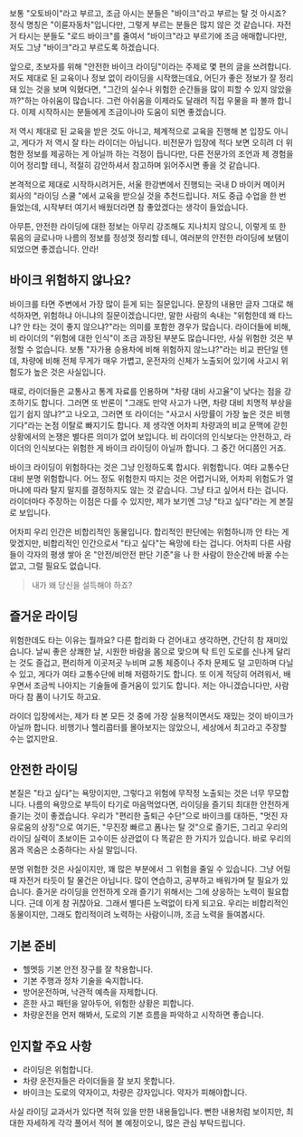 보통 "오토바이"라고 부르고, 조금 아시는 분들은 "바이크"라고 부르는 탈 것 아시죠? 정식 명칭은 "이륜자동차"입니다만, 그렇게 부르는 분들은 많지 않은 것 같습니다. 자전거 타시는 분들도 "로드 바이크"를 줄여서 "바이크"라고 부르기에 조금 애매합니다만, 저도 그냥 "바이크"라고 부르도록 하겠습니다.

앞으로, 초보자를 위해 "안전한 바이크 라이딩"이라는 주제로 몇 편의 글을 쓰려합니다. 저도 제대로 된 교육이나 정보 없이 라이딩을 시작했는데요, 어딘가 좋은 정보가 잘 정리돼 있는 것을 보며 익혔다면, "그간의 실수나 위험한 순간들을 많이 피할 수 있지 않았을까?"하는 아쉬움이 많습니다. 그런 아쉬움을 이제라도 달래려 직접 우물을 파 볼까 합니다. 이제 시작하시는 분들에게 조금이나마 도움이 되면 좋겠습니다.

저 역시 제대로 된 교육을 받은 것도 아니고, 체계적으로 교육을 진행해 본 입장도 아니고, 게다가 저 역시 잘 타는 라이더는 아닙니다. 비전문가 입장에 적다 보면 오히려 더 위험한 정보를 제공하는 게 아닐까 하는 걱정이 듭니다만, 다른 전문가의 조언과 제 경험을 이어 정리할 테니, 적절히 감안하셔서 참고하며 읽어주시면 좋을 것 같습니다.

본격적으로 제대로 시작하시려거든, 서울 한강변에서 진행되는 국내 D 바이커 메이커 회사의 "라이딩 스쿨 "에서 교육을 받으실 것을 추천드립니다. 저도 중급 수업을 한 번 들었는데, 시작부터 여기서 배웠더라면 참 좋았겠다는 생각이 들었습니다.

아무튼, 안전한 라이딩에 대한 정보는 아무리 강조해도 지나치지 않으니, 이렇게 또 한 묶음의 글로나마 나름의 정보를 정성껏 정리할 테니, 여러분의 안전한 라이딩에 보탬이 되었으면 좋겠습니다. 안라!

## 바이크 위험하지 않나요?

바이크를 타면 주변에서 가장 많이 듣게 되는 질문입니다. 문장의 내용만 글자 그대로 해석하자면, 위험하냐 아니냐의 질문이겠습니다만, 말한 사람의 속내는 "위험한데 왜 타느냐? 안 타는 것이 좋지 않으냐?"라는 의미를 포함한 경우가 많습니다. 라이더들에 비해, 비 라이더의 "위험에 대한 인식"이 조금 과장된 부분도 많습니다만, 사실 위험한 것은 부정할 수 없습니다. 보통 "자가용 승용차에 비해 위험하지 않느냐?"라는 비교 판단일 텐데, 차량에 비해 전체 무게가 매우 가볍고, 운전자의 신체가 노출되어 있기에 사고시 위험도가 높은 것은 사실입니다.

때로, 라이더들은 교통사고 통계 자료를 인용하며 "차량 대비 사고율"이 낮다는 점을 강조하기도 합니다. 그러면 또 반론이 "그래도 만약 사고가 나면, 차량 대비 치명적 부상을 입기 쉽지 않냐?"고 나오고, 그러면 또 라이더는 "사고시 사망률이 가장 높은 것은 비행기다"라는 논점 이탈로 빠지기도 합니다. 제 생각엔 어차피 차량과의 비교 문맥에 갇힌 상황에서의 논쟁은 별다른 의미가 없어 보입니다. 비 라이더의 인식보다는 안전하고, 라이더의 인식보다는 위험한 게 바이크 라이딩이 아닐까 합니다. 그 중간 어디쯤인 거죠.

바이크 라이딩이 위험하다는 것은 그냥 인정하도록 합시다. 위험합니다. 여타 교통수단 대비 분명 위험합니다. 어느 정도 위험한지 따지는 것은 어렵거니와, 어차피 위험도가 얼마냐에 따라 탈지 말지를 결정하지도 않는 것 같습니다. 그냥 타고 싶어서 타는 겁니다. 라이더마다 주장하는 이점은 다를 수 있지만, 제가 보기엔 그냥 "타고 싶다"라는 게 본질로 보입니다.

어차피 우리 인간은 비합리적인 동물입니다. 합리적인 판단에는 위험하니까 안 타는 게 맞겠지만, 비합리적인 인간으로서 "타고 싶다"는 욕망에 타는 겁니다. 어차피 다른 사람들이 각자의 평생 쌓아 온 "안전/비안전 판단 기준"을 나 한 사람이 한순간에 바꿀 수는 없고, 그럴 필요도 없습니다.

> 내가 왜 당신을 설득해야 하죠?

## 즐거운 라이딩

위험한데도 타는 이유는 뭘까요? 다른 합리화 다 걷어내고 생각하면, 간단히 참 재미있습니다. 날씨 좋은 상쾌한 날, 시원한 바람을 몸으로 맞으며 탁 트인 도로를 신나게 달리는 것도 즐겁고, 편리하게 이곳저곳 누비며 교통 체증이나 주차 문제도 덜 고민하며 다닐 수 있고, 게다가 여타 교통수단에 비해 저렴하기도 합니다. 또 이게 적당히 어려워서, 배우면서 조금씩 나아지는 기술들에 즐거움이 있기도 합니다. 저는 아니겠습니다만, 사람마다 참 폼이 나기도 하고요.

라이더 입장에서는, 제가 타 본 모든 것 중에 가장 실용적이면서도 재밌는 것이 바이크가 아닐까 합니다. 비행기나 헬리콥터를 몰아보지는 않았으니, 세상에서 최고라고 주장할 수는 없지만요.

## 안전한 라이딩
본질은 "타고 싶다"는 욕망이지만, 그렇다고 위험에 무작정 노출되는 것은 너무 무모합니다. 나름의 욕망으로 부득이 타기로 마음먹었다면, 라이딩을 즐기되 최대한 안전하게 즐기는 것이 좋겠습니다. 우리가 "편리한 출퇴근 수단"으로 바이크를 대하든, "멋진 자유로움의 상징"으로 여기든, "무진장 빠르고 폼나는 탈 것"으로 즐기든, 그리고 우리의 라이딩 실력이 초보이든 고수이든 상관없이 다 똑같은 한 가지가 있습니다. 바로 우리의 몸과 목숨은 소중하다는 사실 말입니다.

분명 위험한 것은 사실이지만, 꽤 많은 부분에서 그 위험을 줄일 수 있습니다. 그냥 어릴 때 자전거 타듯이 탈 물건은 아닙니다. 많이 연습하고, 공부하고 배워가며 탈 필요가 있습니다. 즐거운 라이딩을 안전하게 오래 즐기기 위해서는 그에 상응하는 노력이 필요합니다. 근데 이게 참 귀찮아요. 그래서 별다른 노력없이 타게 되고요. 우리는 비합리적인 동물이지만, 그래도 합리적이려 노력하는 사람이니까, 조금 노력을 들여봅시다.

## 기본 준비

* 헬멧등 기본 안전 장구를 잘 착용합니다.
* 기본 주행과 정차 기술을 숙지합니다.
* 방어운전하며, 낙관적 예측을 자제합니다.
* 흔한 사고 패턴을 알아두어, 위험한 상황은 피합니다.
* 차량운전을 먼저 해봐서, 도로의 기본 흐름을 파악하고 시작하면 좋습니다.

## 인지할 주요 사항

* 라이딩은 위험합니다.
* 차량 운전자들은 라이더들을 잘 보지 못합니다.
* 바이크는 도로의 약자이고, 차량은 강자입니다. 약자가 피해야합니다.

사실 라이딩 교과서가 있다면 적혀 있을 만한 내용들입니다. 뻔한 내용처럼 보이지만, 최대한 자세하게 각각 풀어서 적어 볼 예정이오니, 많은 관심 부탁드립니다.
